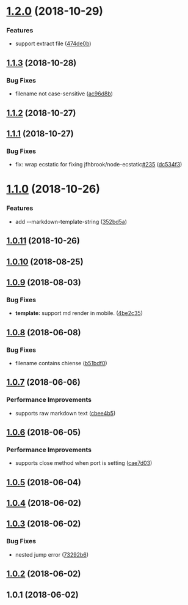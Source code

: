 <a name="1.2.0"></a>
# [1.2.0](https://github.com/imcuttle/github-similar-server/compare/v1.1.3...v1.2.0) (2018-10-29)


### Features

* support extract file ([474de0b](https://github.com/imcuttle/github-similar-server/commit/474de0b))



<a name="1.1.3"></a>
## [1.1.3](https://github.com/imcuttle/github-similar-server/compare/v1.1.2...v1.1.3) (2018-10-28)


### Bug Fixes

* filename not case-sensitive ([ac96d8b](https://github.com/imcuttle/github-similar-server/commit/ac96d8b))



<a name="1.1.2"></a>
## [1.1.2](https://github.com/imcuttle/github-similar-server/compare/v1.1.1...v1.1.2) (2018-10-27)



<a name="1.1.1"></a>
## [1.1.1](https://github.com/imcuttle/github-similar-server/compare/v1.1.0...v1.1.1) (2018-10-27)


### Bug Fixes

* fix: wrap ecstatic for fixing jfhbrook/node-ecstatic[#235](https://github.com/imcuttle/github-similar-server/issues/235) ([dc534f3](https://github.com/imcuttle/github-similar-server/commit/dc534f3))



<a name="1.1.0"></a>
# [1.1.0](https://github.com/imcuttle/github-similar-server/compare/v1.0.11...v1.1.0) (2018-10-26)


### Features

* add --markdown-template-string ([352bd5a](https://github.com/imcuttle/github-similar-server/commit/352bd5a))



<a name="1.0.11"></a>
## [1.0.11](https://github.com/imcuttle/github-similar-server/compare/v1.0.10...v1.0.11) (2018-10-26)



<a name="1.0.10"></a>
## [1.0.10](https://github.com/imcuttle/github-similar-server/compare/v1.0.9...v1.0.10) (2018-08-25)



<a name="1.0.9"></a>
## [1.0.9](https://github.com/imcuttle/github-similar-server/compare/v1.0.8...v1.0.9) (2018-08-03)


### Bug Fixes

* **template:** support md render in mobile. ([4be2c35](https://github.com/imcuttle/github-similar-server/commit/4be2c35))



<a name="1.0.8"></a>
## [1.0.8](https://github.com/imcuttle/github-similar-server/compare/v1.0.7...v1.0.8) (2018-06-08)


### Bug Fixes

* filename contains chiense ([b51bdf0](https://github.com/imcuttle/github-similar-server/commit/b51bdf0))



<a name="1.0.7"></a>
## [1.0.7](https://github.com/imcuttle/github-similar-server/compare/v1.0.6...v1.0.7) (2018-06-06)


### Performance Improvements

* supports raw markdown text ([cbee4b5](https://github.com/imcuttle/github-similar-server/commit/cbee4b5))



<a name="1.0.6"></a>
## [1.0.6](https://github.com/imcuttle/github-similar-server/compare/v1.0.5...v1.0.6) (2018-06-05)


### Performance Improvements

* supports close method when port is setting ([cae7d03](https://github.com/imcuttle/github-similar-server/commit/cae7d03))



<a name="1.0.5"></a>
## [1.0.5](https://github.com/imcuttle/github-similar-server/compare/v1.0.4...v1.0.5) (2018-06-04)



<a name="1.0.4"></a>
## [1.0.4](https://github.com/imcuttle/github-similar-server/compare/v1.0.3...v1.0.4) (2018-06-02)



<a name="1.0.3"></a>
## [1.0.3](https://github.com/imcuttle/github-similar-server/compare/v1.0.2...v1.0.3) (2018-06-02)


### Bug Fixes

* nested jump error ([73292b6](https://github.com/imcuttle/github-similar-server/commit/73292b6))



<a name="1.0.2"></a>
## [1.0.2](https://github.com/imcuttle/github-similar-server/compare/v1.0.1...v1.0.2) (2018-06-02)



<a name="1.0.1"></a>
## 1.0.1 (2018-06-02)



